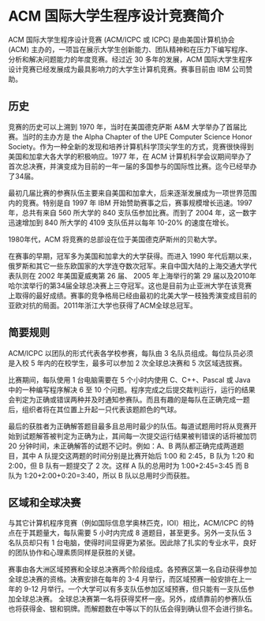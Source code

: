 # ACM 国际大学生程序设计竞赛简介

ACM 国际大学生程序设计竞赛 (ACM/ICPC 或 ICPC) 是由美国计算机协会 (ACM) 主办的，一项旨在展示大学生创新能力、团队精神和在压力下编写程序、分析和解决问题能力的年度竞赛。经过近 30 多年的发展，ACM 国际大学生程序设计竞赛已经发展成为最具影响力的大学生计算机竞赛。赛事目前由 IBM 公司赞助。

## 历史

竞赛的历史可以上溯到 1970 年，当时在美国德克萨斯 A&M 大学举办了首届比赛。当时的主办方是 the Alpha Chapter of the UPE Computer Science Honor Society。作为一种全新的发现和培养计算机科学顶尖学生的方式，竞赛很快得到美国和加拿大各大学的积极响应。1977 年，在 ACM 计算机科学会议期间举办了首次总决赛，并演变成为目前的一年一届的多国参与的国际性比赛。迄今已经举办了34届。

最初几届比赛的参赛队伍主要来自美国和加拿大，后来逐渐发展成为一项世界范围内的竞赛。特别是自 1997 年 IBM 开始赞助赛事之后，赛事规模增长迅速。1997 年，总共有来自 560 所大学的 840 支队伍参加比赛。而到了 2004 年，这一数字迅速增加到 840 所大学的 4109 支队伍并以每年 10-20% 的速度在增长。

1980年代，ACM 将竞赛的总部设在位于美国德克萨斯州的贝勒大学。

在赛事的早期，冠军多为美国和加拿大的大学获得。而进入 1990 年代后期以来， 俄罗斯和其它一些东欧国家的大学连夺数次冠军。来自中国大陆的上海交通大学代表队则在 2002 年美国夏威夷第 26 届、 2005 年上海举行的第 29 届以及2010年哈尔滨举行的第34届全球总决赛上三夺冠军。这也是目前为止亚洲大学在该竞赛上取得的最好成绩。赛事的竞争格局已经由最初的北美大学一枝独秀演变成目前的亚欧对抗的局面。2011年浙江大学也获得了ACM全球总冠军。

## 简要规则

ACM/ICPC 以团队的形式代表各学校参赛，每队由 3 名队员组成。每位队员必须是入校 5 年内的在校学生，最多可以参加 2 次全球总决赛和 5 次区域选拔赛。

比赛期间，每队使用 1 台电脑需要在 5 个小时内使用 C、C++、Pascal 或 Java 中的一种编写程序解决 6 至 10 个问题。程序完成之后提交裁判运行，运行的结果会判定为正确或错误两种并及时通知参赛队。而且有趣的是每队在正确完成一题后，组织者将在其位置上升起一只代表该题颜色的气球。

最后的获胜者为正确解答题目最多且总用时最少的队伍。每道试题用时将从竞赛开始到试题解答被判定为正确为止，其间每一次提交运行结果被判错误的话将被加罚 20 分钟时间，未正确解答的试题不记时。例如：A、B 两队都正确完成两道题目，其中 A 队提交这两题的时间分别是比赛开始后 1:00 和 2:45，B 队为 1:20 和 2:00，但 B 队有一题提交了 2 次。这样 A 队的总用时为 1:00+2:45=3:45 而 B 队为 1:20+2:00+0:20=3:40，所以 B 队以总用时少而获胜。

## 区域和全球决赛

与其它计算机程序竞赛（例如国际信息学奥林匹克，IOI）相比，ACM/ICPC 的特点在于其题量大，每队需要 5 小时内完成 8 道题目，甚至更多。另外一支队伍 3 名队员却只有 1 台电脑，使得时间显得更为紧张。因此除了扎实的专业水平，良好的团队协作和心理素质同样是获胜的关键。

赛事由各大洲区域预赛和全球总决赛两个阶段组成。各预赛区第一名自动获得参加全球总决赛的资格。决赛安排在每年的 3-4 月举行，而区域预赛一般安排在上一年的 9-12 月举行。一个大学可以有多支队伍参加区域预赛，但只能有一支队伍参加全球总决赛。
全球总决赛第一名将获得奖杯一座。另外，成绩靠前的参赛队伍也将获得金、银和铜牌。而解题数在中等以下的队伍会得到确认但不会进行排名。
